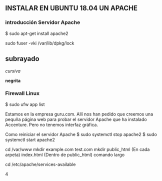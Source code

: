 ## INSTALAR EN UBUNTU 18.04 UN APACHE

### introducción Servidor Apache


$ sudo apt-get install apache2

sudo fuser -vki /var/lib/dpkg/lock

subrayado
---

*cursiva*

**negrita**

### Firewall Linux
$ sudo ufw app list

Estamos en la empresa guru.com. Allí nos han pedido que creemos una pequña página web para probar el servidor Apache que ha instalado Accenture. Pero no tenemos interfaz gráfica.

Como reiniciar el servidor Apache
  $ sudo systemctl stop apache2
  $ sudo systemctl start apache2
  
  cd /var/www
  mkdir example.com test.com
  mkdir public_html (En cada arpeta)
  index.html (Dentro de public_html)
  comando largo
  
  cd /etc/apache/services-available
  
  
4
